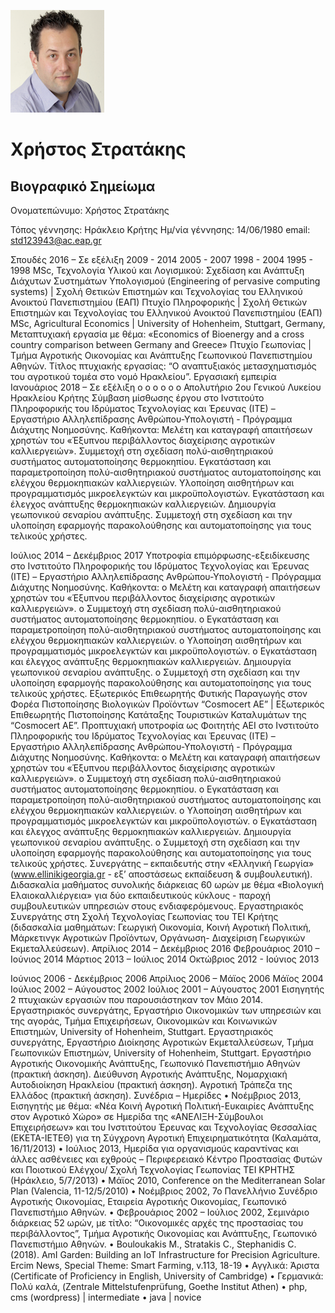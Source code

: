 ![GitHub Logo <align=right>](/stratakis.png)
# Χρήστος Στρατάκης
## Βιογραφικό Σημείωμα 

Ονοματεπώνυμο: Χρήστος Στρατάκης 


Τόπος γέννησης: Ηράκλειο Κρήτης
Ημ/νία γέννησης: 14/06/1980
email: std123943@ac.eap.gr

Σπουδές
   2016 – Σε εξέλιξη
2009 - 2014 2005 - 2007
1998 - 2004 1995 - 1998
MSc, Τεχνολογία Υλικού και Λογισμικού: Σχεδίαση και Ανάπτυξη Διάχυτων Συστημάτων Υπολογισμού (Engineering of pervasive computing systems) | Σχολή Θετικών Επιστημών και Τεχνολογίας του Ελληνικού Ανοικτού Πανεπιστημίου (ΕΑΠ)
Πτυχίο Πληροφορικής | Σχολή Θετικών Επιστημών και Τεχνολογίας του Ελληνικού Ανοικτού Πανεπιστημίου (ΕΑΠ)
MSc, Agricultural Economics | University of Hohenheim, Stuttgart, Germany, Μεταπτυχιακή εργασία με θέμα: «Economics of Bioenergy and a cross country comparison between Germany and Greece»
Πτυχίο Γεωπονίας | Τμήμα Αγροτικής Οικονομίας και Ανάπτυξης Γεωπονικού Πανεπιστημίου Αθηνών. Τίτλος πτυχιακής εργασίας: “Ο αναπτυξιακός μετασχηματισμός του αγροτικού τομέα στο νομό Ηρακλείου”.
     Εργασιακή εμπειρία
   Ιανουάριος 2018 – Σε εξέλιξη
o o o
o o o
Απολυτήριο 2ου
Γενικού Λυκείου Ηρακλείου Κρήτης
Σύμβαση μίσθωσης έργου στο Ινστιτούτο Πληροφορικής του Ιδρύματος Τεχνολογίας και Έρευνας (ΙΤΕ) – Εργαστήριο Αλληλεπίδρασης Ανθρώπου-Υπολογιστή - Πρόγραμμα Διάχυτης Νοημοσύνης.
Καθήκοντα:
Μελέτη και καταγραφή απαιτήσεων χρηστών του «Έξυπνου περιβάλλοντος διαχείρισης αγροτικών καλλιεργειών».
Συμμετοχή στη σχεδίαση πολύ-αισθητηριακού συστήματος αυτοματοποίησης θερμοκηπίου.
Εγκατάσταση και παραμετροποίηση πολύ-αισθητηριακού συστήματος αυτοματοποίησης και ελέγχου θερμοκηπιακών καλλιεργειών.
Υλοποίηση αισθητήρων και προγραμματισμός μικροελεγκτών και μικροϋπολογιστών.
Εγκατάσταση και έλεγχος ανάπτυξης θερμοκηπιακών καλλιεργειών. Δημιουργία γεωπονικού σεναρίου ανάπτυξης. Συμμετοχή στη σχεδίαση και την υλοποίηση εφαρμογής παρακολούθησης και αυτοματοποίησης για τους τελικούς χρήστες.
 
Ιούλιος 2014 – Δεκέμβριος 2017
Υποτροφία επιμόρφωσης-εξειδίκευσης στο Ινστιτούτο Πληροφορικής του Ιδρύματος Τεχνολογίας και Έρευνας (ΙΤΕ) – Εργαστήριο Αλληλεπίδρασης Ανθρώπου-Υπολογιστή - Πρόγραμμα Διάχυτης Νοημοσύνης.
Καθήκοντα:
o Μελέτη και καταγραφή απαιτήσεων χρηστών του «Έξυπνου
περιβάλλοντος διαχείρισης αγροτικών καλλιεργειών».
o Συμμετοχή στη σχεδίαση πολύ-αισθητηριακού συστήματος
αυτοματοποίησης θερμοκηπίου.
o Εγκατάσταση και παραμετροποίηση πολύ-αισθητηριακού
συστήματος αυτοματοποίησης και ελέγχου θερμοκηπιακών
καλλιεργειών.
o Υλοποίηση αισθητήρων και προγραμματισμός μικροελεγκτών και
μικροϋπολογιστών.
o Εγκατάσταση και έλεγχος ανάπτυξης θερμοκηπιακών
καλλιεργειών. Δημιουργία γεωπονικού σεναρίου ανάπτυξης.
o Συμμετοχή στη σχεδίαση και την υλοποίηση εφαρμογής παρακολούθησης και αυτοματοποίησης για τους τελικούς χρήστες.
Εξωτερικός Επιθεωρητής Φυτικής Παραγωγής στον Φορέα Πιστοποίησης Βιολογικών Προϊόντων “Cosmocert ΑΕ” | Εξωτερικός Επιθεωρητής Πιστοποίησης Κατάταξης Τουριστικών Καταλυμάτων της “Cosmocert ΑΕ”.
Προπτυχιακή υποτροφία ως Φοιτητής ΑΕΙ στο Ινστιτούτο Πληροφορικής του Ιδρύματος Τεχνολογίας και Έρευνας (ΙΤΕ) – Εργαστήριο Αλληλεπίδρασης Ανθρώπου-Υπολογιστή - Πρόγραμμα Διάχυτης Νοημοσύνης.
Καθήκοντα:
o Μελέτη και καταγραφή απαιτήσεων χρηστών του «Έξυπνου
περιβάλλοντος διαχείρισης αγροτικών καλλιεργειών».
o Συμμετοχή στη σχεδίαση πολύ-αισθητηριακού συστήματος
αυτοματοποίησης θερμοκηπίου.
o Εγκατάσταση και παραμετροποίηση πολύ-αισθητηριακού
συστήματος αυτοματοποίησης και ελέγχου θερμοκηπιακών
καλλιεργειών.
o Υλοποίηση αισθητήρων και προγραμματισμός μικροελεγκτών και
μικροϋπολογιστών.
o Εγκατάσταση και έλεγχος ανάπτυξης θερμοκηπιακών
καλλιεργειών. Δημιουργία γεωπονικού σεναρίου ανάπτυξης.
o Συμμετοχή στη σχεδίαση και την υλοποίηση εφαρμογής παρακολούθησης και αυτοματοποίησης για τους τελικούς χρήστες.
Συνεργάτης – εκπαιδευτής στην «Ελληνική Γεωργία» (www.ellinikigeorgia.gr - εξ’ αποστάσεως εκπαίδευση & συμβουλευτική). Διδασκαλία μαθήματος συνολικής διάρκειας 60 ωρών με θέμα «Βιολογική Ελαιοκαλλιέργεια» για δύο εκπαιδευτικούς κύκλους - παροχή συμβουλευτικών υπηρεσιών στους ενδιαφερόμενους.
Εργαστηριακός Συνεργάτης στη Σχολή Τεχνολογίας Γεωπονίας του ΤΕΙ Κρήτης (διδασκαλία μαθημάτων: Γεωργική Οικονομία, Κοινή Αγροτική Πολιτική, Μάρκετινγκ Αγροτικών Προϊόντων, Οργάνωση- Διαχείριση Γεωργικών Εκμεταλλεύσεων).
 Απρίλιος 2014 – Δεκέμβριος 2016
Φεβρουάριος 2010 – Ιούνιος 2014
 Μάρτιος 2013 – Ιούλιος 2014
Οκτώβριος 2012 - Ιούνιος 2013

Ιούνιος 2006 - Δεκέμβριος 2006 Απρίλιος 2006 – Μάϊος 2006
Μάϊος 2004
Ιούλιος 2002 – Αύγουστος 2002 Ιούλιος 2001 – Αύγουστος 2001
Εισηγητής 2 πτυχιακών εργασιών που παρουσιάστηκαν τον Μάιο 2014.
Εργαστηριακός συνεργάτης, Εργαστήριο Οικονομικών των υπηρεσιών και της αγοράς, Τμήμα Επιχειρήσεων, Οικονομικών και Κοινωνικών Επιστημών, University of Hohenheim, Stuttgart.
Εργαστηριακός συνεργάτης, Εργαστήριο Διοίκησης Αγροτικών Εκμεταλλεύσεων, Τμήμα Γεωπονικών Επιστημών, University of Hohenheim, Stuttgart.
Εργαστήριο Αγροτικής Οικονομικής Ανάπτυξης, Γεωπονικό Πανεπιστήμιο Αθηνών (πρακτική άσκηση).
Διεύθυνση Αγροτικής Ανάπτυξης, Νομαρχιακή Αυτοδιοίκηση Ηρακλείου (πρακτική άσκηση).
Αγροτική Τράπεζα της Ελλάδος (πρακτική άσκηση).
     Συνέδρια – Ημερίδες
   • Νοέμβριος 2013, Εισηγητής με θέμα: «Νέα Κοινή Αγροτική Πολιτική-Ευκαιρίες Ανάπτυξης στον Αγροτικό Χώρο» σε Ημερίδα της «ΑΝΕΛΙΞΗ-Σύμβουλοι Επιχειρήσεων» και του Ινστιτούτου Έρευνας και Τεχνολογίας Θεσσαλίας (ΕΚΕΤΑ-ΙΕΤΕΘ) για τη Σύγχρονη Αγροτική Επιχειρηματικότητα (Καλαμάτα, 16/11/2013)
• Ιούλιος 2013, Ημερίδα για οργανισμούς καραντίνας και άλλες ασθένειες και εχθρούς – Περιφερειακό Κέντρο Προστασίας Φυτών και Ποιοτικού Ελέγχου/ Σχολή Τεχνολογίας Γεωπονίας ΤΕΙ ΚΡΗΤΗΣ (Ηράκλειο, 5/7/2013)
• Μάϊος 2010, Conference on the Mediterranean Solar Plan (Valencia, 11-12/5/2010)
• Νοέμβριος 2002, 7ο Πανελλήνιο Συνέδριο Αγροτικής Οικονομίας, Εταιρεία Αγροτικής Οικονομίας,
Γεωπονικό Πανεπιστήμιο Αθηνών.
• Φεβρουάριος 2002 – Ιούλιος 2002, Σεμινάριο διάρκειας 52 ωρών, με τίτλο: “Οικονομικές αρχές της
προστασίας του περιβάλλοντος”, Τμήμα Αγροτικής Οικονομίας και Ανάπτυξης, Γεωπονικό Πανεπιστήμιο Αθηνών.
• Bouloukakis M., Stratakis C., Stephanidis C. (2018). AmI Garden: Building an IoT Infrastructure for Precision Agriculture. Ercim News, Special Theme: Smart Farming, v.113, 18-19
• Αγγλικά: Άριστα (Certificate of Proficiency in English, University of Cambridge)
• Γερμανικά: Πολύ καλά, (Zentrale Mittelstufenprüfung, Goethe Institut Athen)
• php, cms (wordpress) | intermediate
• java | novice
